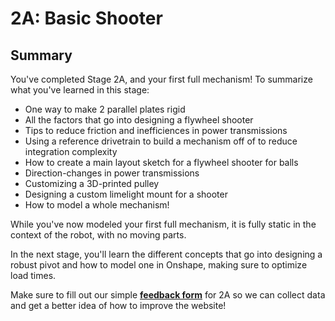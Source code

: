 # 2A: Basic Shooter

## Summary

You've completed Stage 2A, and your first full mechanism! To summarize what you've learned in this stage:

- One way to make 2 parallel plates rigid
- All the factors that go into designing a flywheel shooter
- Tips to reduce friction and inefficiences in power transmissions
- Using a reference drivetrain to build a mechanism off of to reduce integration complexity
- How to create a main layout sketch for a flywheel shooter for balls
- Direction-changes in power transmissions
- Customizing a 3D-printed pulley
- Designing a custom limelight mount for a shooter
- How to model a whole mechanism!

While you've now modeled your first full mechanism, it is fully static in the context of the robot, with no moving parts. 

In the next stage, you'll learn the different concepts that go into designing a robust pivot and how to model one in Onshape, making sure to optimize load times.

Make sure to fill out our simple [**feedback form**](https://forms.gle/qykF1UoxiymAEGWc8) for 2A so we can collect data and get a better idea of how to improve the website!

<br>